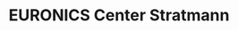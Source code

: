 ---
title: "EURONICS Center Stratmann"
url: /heilbad-heiligenstadt/euronics-center-stratmann/
shop: Elektronik
---